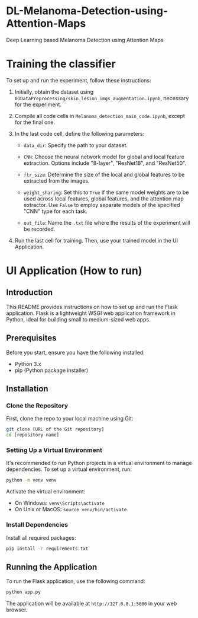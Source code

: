 # DL-Melanoma-Detection-using-Attention-Maps
Deep Learning based Melanoma Detection using Attention Maps

# Training the classifier

To set up and run the experiment, follow these instructions:

1. Initially, obtain the dataset using `01DataPreprocessing/skin_lesion_imgs_augmentation.ipynb`, necessary for the experiment.

2. Compile all code cells in `Melanoma_detection_main_code.ipynb`, except for the final one.

3. In the last code cell, define the following parameters:

   - `data_dir`: Specify the path to your dataset.

   - `CNN`: Choose the neural network model for global and local feature extraction. Options include "8-layer", "ResNet18", and "ResNet50".

   - `ftr_size`: Determine the size of the local and global features to be extracted from the images.

   - `weight_sharing`: Set this to `True` if the same model weights are to be used across local features, global features, and the attention map extractor. Use `False` to employ separate models of the specified "CNN" type for each task.

   - `out_file`: Name the `.txt` file where the results of the experiment will be recorded. 

4. Run the last cell for training. Then, use your trained model in the UI Application.

# UI Application (How to run)

## Introduction
This README provides instructions on how to set up and run the Flask application. Flask is a lightweight WSGI web application framework in Python, ideal for building small to medium-sized web apps.

## Prerequisites
Before you start, ensure you have the following installed:
- Python 3.x
- pip (Python package installer)

## Installation

### Clone the Repository
First, clone the repo to your local machine using Git:
```bash
git clone [URL of the Git repository]
cd [repository name]
```

### Setting Up a Virtual Environment
It's recommended to run Python projects in a virtual environment to manage dependencies. To set up a virtual environment, run:
```bash
python -m venv venv
```
Activate the virtual environment:
- On Windows: `venv\Scripts\activate`
- On Unix or MacOS: `source venv/bin/activate`

### Install Dependencies
Install all required packages:
```bash
pip install -r requirements.txt
```

## Running the Application
To run the Flask application, use the following command:
```bash
python app.py
```
The application will be available at `http://127.0.0.1:5000` in your web browser.
